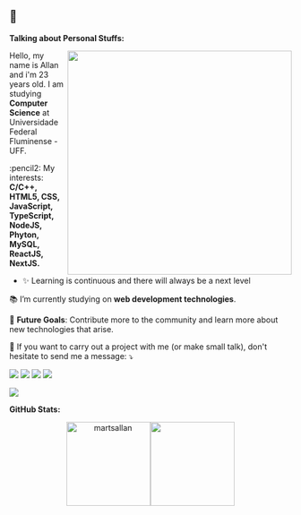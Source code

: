 <!-- Your title -->
## 👋

<!-- Your badges
You can use the website to generate badges: https://shields.io/
-->

<!-- Talking about you -->
**Talking about Personal Stuffs:**

<!-- Any image aligned to the right. Beware the width -->

<img src="https://raw.githubusercontent.com/MicaelliMedeiros/micaellimedeiros/master/image/computer-illustration.png" min-width="400px" max-width="400px" width="400px" align="right">

<p align="left"> 
  Hello, my name is Allan and i'm 23 years old.
  I am studying <strong>Computer Science</strong> at Universidade Federal Fluminense - UFF.
</p>

<p align="left">
  :pencil2: My interests: <strong>C/C++, HTML5, CSS, JavaScript, TypeScript, NodeJS, Phyton, MySQL, ReactJS, NextJS.</strong>
</p>

- ✨ Learning is continuous and there will always be a next level


<p align="left">
  📚 I’m currently studying on <strong>web development technologies</strong>.
</p>

<p align="left">
  🚩 <strong>Future Goals</strong>: Contribute more to the community and learn more about new technologies that arise.
</p>

<p align="left">
  💌 If you want to carry out a project with me (or make small talk), don't hesitate to send me a message: ⤵️
</p>

<p align="left">
  <a href="mailto:allanmartins@id.uff.br" alt="Gmail">
  <img src="https://img.shields.io/badge/-Gmail-FF0000?style=for-the-badge&labelColor=FF0000&logo=gmail&logoColor=white&link=allanmartins@id.uff.br" /></a>

  <a href="https://www.linkedin.com/in/martsallan" alt="Linkedin">
  <img src="https://img.shields.io/badge/-Linkedin-0e76a8?style=for-the-badge&logo=Linkedin&logoColor=white&link=https://www.linkedin.com/in/martsallan" /></a>

  <a href="https://www.facebook.com/martsallan/" alt="Facebook">
  <img src="https://img.shields.io/badge/-Facebook-3b5998?style=for-the-badge&labelColor=3b5998&logo=facebook&logoColor=white&link=https://www.facebook.com/martsallan/"/></a>

  <a href="https://www.instagram.com/martsallan/" alt="Instagram">
  <img src="https://img.shields.io/badge/-Instagram-DF0174?style=for-the-badge&labelColor=DF0174&logo=instagram&logoColor=white&link=https://www.instagram.com/martsallan/"/></a>
</p>  

![](https://komarev.com/ghpvc/?username=martsallan)

**GitHub Stats:**

<!-- Your github readme stats
You can use this api: https://github.com/anuraghazra/github-readme-stats
-->

<p align="center">
<img align="" height='150px' src="https://github-readme-stats.vercel.app/api?username=martsallan&hide_title=true&show_icons=true&theme=gotham" alt="martsallan" /><img align="" height='150px' src="https://github-readme-stats.vercel.app/api/top-langs/?username=martsallan&hide_title=false&layout=compact&theme=gotham&count_private=true" />
</p>
<br>


<!-- Your hits or visitors
site: http://hits.dwyl.com or https://visitor-badge.glitch.me
Both apis are in trouble due to the number of requests, if you know any other to register visitors, great
-->
&nbsp;

<!--<p align="center">
    <a href="/">
        <img alt="ViewCount" src="https://komarev.com/ghpvc/?username=martsallan&color=blueviolet" />
    </a>
</p>-->


<!-- Its main projects -->
<!--<p align="center">
  <a href="/">
    <img align="center" src="https://github-readme-stats.vercel.app/api/pin/?username=/&repo=/" />
  </a>
</p>-->

<!-- This readme was created with ♥ by martsallan - https://github.com/martsallan -->

